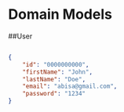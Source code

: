 # Domain Models

##User

```json

{
    "id": "0000000000",
    "firstName": "John",
    "lastName": "Doe",
    "email": "abisa@gmail.com",
    "password": "1234"
}

```